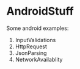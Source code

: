 # AndroidStuff

Some android examples:

1. InputValidations
2. HttpRequest
3. JsonParsing
4. NetworkAvailablity